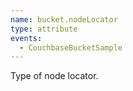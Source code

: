 ```yaml
---
name: bucket.nodeLocator
type: attribute
events:
  - CouchbaseBucketSample
---
```


Type of node locator.